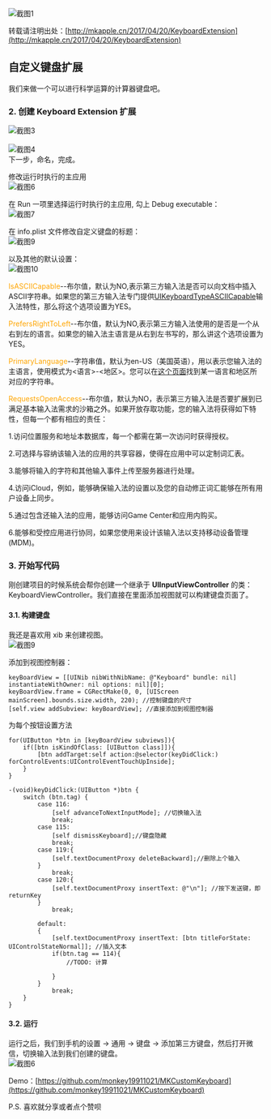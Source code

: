 ![截图1](http://mkapple.cn/images/KeyboardExtension/img0.PNG)

转载请注明出处：[http://mkapple.cn/2017/04/20/KeyboardExtension](http://mkapple.cn/2017/04/20/KeyboardExtension)

## 自定义键盘扩展
我们来做一个可以进行科学运算的计算器键盘吧。

### 2. 创建 Keyboard Extension 扩展
![截图3](http://mkapple.cn/images/KeyboardExtension/img2.png)
<br>
<br>
![截图4](http://mkapple.cn/images/KeyboardExtension/img3.png)
<br>
下一步，命名，完成。
<br>


修改运行时执行的主应用
<br>
![截图6](http://mkapple.cn/images/KeyboardExtension/img5.png)
<br>

在 Run 一项里选择运行时执行的主应用, 勾上 Debug executable：<br>
![截图7](http://mkapple.cn/images/KeyboardExtension/img6.png)
<br>

在 info.plist 文件修改自定义键盘的标题：
<br>
![截图9](http://mkapple.cn/images/KeyboardExtension/img8.png)
<br>

以及其他的默认设置：
<br>
![截图10](http://mkapple.cn/images/KeyboardExtension/img9.png)
<br>

<font color="orange">IsASCIICapable</font>--布尔值，默认为NO,表示第三方输入法是否可以向文档中插入ASCII字符串。如果您的第三方输入法专门提供[UIKeyboardTypeASCIICapable](https://developer.apple.com/documentation/uikit/uitextinputtraits#//apple_ref/c/econst/UIKeyboardTypeASCIICapable)输入法特性，那么将这个选项设置为YES。

<font color="orange">PrefersRightToLeft</font>--布尔值，默认为NO,表示第三方输入法使用的是否是一个从右到左的语言。如果您的输入法主语言是从右到左书写的，那么讲这个选项设置为YES。

<font color="orange">PrimaryLanguage</font>--字符串值，默认为en-US（美国英语），用以表示您输入法的主语言，使用模式为<语言>-<地区>。您可以在[这个页面](https://opensource.apple.com/source/CF/CF-476.14/CFLocaleIdentifier.c)找到某一语言和地区所对应的字符串。

<font color="orange">RequestsOpenAccess</font>--布尔值，默认为NO，表示第三方输入法是否要扩展到已满足基本输入法需求的沙箱之外。如果开放存取功能，您的输入法将获得如下特性，但每一个都有相应的责任：

1.访问位置服务和地址本数据库，每一个都需在第一次访问时获得授权。

2.可选择与容纳该输入法的应用的共享容器，使得在应用中可以定制词汇表。

3.能够将输入的字符和其他输入事件上传至服务器进行处理。

4.访问iCloud，例如，能够确保输入法的设置以及您的自动修正词汇能够在所有用户设备上同步。

5.通过包含还输入法的应用，能够访问Game Center和应用内购买。

6.能够和受控应用进行协同，如果您使用来设计该输入法以支持移动设备管理(MDM)。


### 3. 开始写代码
刚创建项目的时候系统会帮你创建一个继承于 **UIInputViewController** 的类：KeyboardViewController。我们直接在里面添加视图就可以构建键盘页面了。

#### 3.1. 构建键盘
我还是喜欢用 xib 来创建视图。
<br>
![截图9](http://mkapple.cn/images/KeyboardExtension/img10.png)
<br>

添加到视图控制器：
~~~objc
keyBoardView = [[UINib nibWithNibName: @"Keyboard" bundle: nil]  instantiateWithOwner: nil options: nil][0];
keyBoardView.frame = CGRectMake(0, 0, [UIScreen mainScreen].bounds.size.width, 220); //控制键盘的尺寸
[self.view addSubview: keyBoardView]; //直接添加到视图控制器
~~~

为每个按钮设置方法
~~~objc
for(UIButton *btn in [keyBoardView subviews]){
    if([btn isKindOfClass: [UIButton class]]){
        [btn addTarget:self action:@selector(keyDidClick:) forControlEvents:UIControlEventTouchUpInside];
    }
}

-(void)keyDidClick:(UIButton *)btn {
    switch (btn.tag) {
        case 116:
            [self advanceToNextInputMode]; //切换输入法
            break;
        case 115:
            [self dismissKeyboard];//键盘隐藏
            break;
        case 119:{
            [self.textDocumentProxy deleteBackward];//删除上个输入
        }
            break;
        case 120:{
            [self.textDocumentProxy insertText: @"\n"]; //按下发送键，即 returnKey
        }
            break;
            
        default:
        {
            [self.textDocumentProxy insertText: [btn titleForState: UIControlStateNormal]]; //插入文本
            if(btn.tag == 114){
                //TODO: 计算
                
            }
        }
            break;
    }
}
~~~

#### 3.2. 运行
运行之后，我们到手机的设置 -> 通用 -> 键盘 -> 添加第三方键盘，然后打开微信，切换输入法到我们创建的键盘。
<br>
![截图6](http://mkapple.cn/images/KeyboardExtension/img.gif)


Demo：[https://github.com/monkey19911021/MKCustomKeyboard](https://github.com/monkey19911021/MKCustomKeyboard)
<br>


P.S. 喜欢就分享或者点个赞呗

<!-- 网易云跟帖 -->
<div id="cloud-tie-wrapper" class="cloud-tie-wrapper"></div>
<script>
  var cloudTieConfig = {
    url: document.location.href, 
    sourceId: "",
    productKey: "ed9b8d43dc944e809d5c088decaffc0a",
    target: "cloud-tie-wrapper"
  };
</script>
<script src="https://img1.cache.netease.com/f2e/tie/yun/sdk/loader.js"></script>
